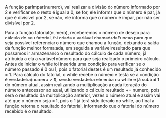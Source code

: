 A função parImpar(numero), vai realizar a divisão do número informado por 2 e verificar se o resto é igual a 0, se for, ele informa que o número é par, já que é divisível por 2, se não, ele informa que o número é ímpar, por não ser divisível por 2.

Para a função fatorial(numero), receberemos o número de desejo para cálculo do seu fatorial, foi criada a variável chamadadaFuncao para que seja possível referenciar o número que chamou a função, deixando a saída da função melhor formatada, em seguida a variável resultado para que possamos ir armazenando o resultado do cálculo de cada número, já atribuida a ela a variável número para que seja realizado o primeiro cálculo. Antes de iniciar o while foi inserida uma condição para verificar se o número passado é 0 ou 1, pois o fatorial destes é um resultado já conhecido = 1. Para cálculo do fatorial, o while recebe o número e testa se a condição é verdadeira(numero > 1), sendo verdadeira ele entra no while e já subtrai 1 do número atual, assim realizando a multiplicação a cada iteração do número antecessor ao atual, utilizando o cálculo resultado += numero, pois será o resultado da multiplicação anterior, vezes o número atual e assim vai até que o número seja = 1, pois o 1 já terá sido iterado no while, ao final a função retorna o resultado do fatorial, informando que o fatorial do número recebido é o resultado. 